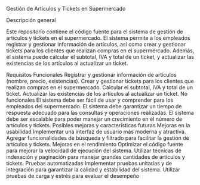 Gestión de Artículos y Tickets en Supermercado

Descripción general

Este repositorio contiene el código fuente para el sistema de gestión de artículos y tickets en el supermercado. El sistema permite a los empleados registrar y gestionar información de artículos, así como crear y gestionar tickets para los clientes que realizan compras en el supermercado. Además, el sistema puede calcular el subtotal, IVA y total de un ticket, y actualizar las existencias de los artículos al actualizar un ticket.

Requisitos
Funcionales
Registrar y gestionar información de artículos (nombre, precio, existencias).
Crear y gestionar tickets para los clientes que realizan compras en el supermercado.
Calcular el subtotal, IVA y total de un ticket.
Actualizar las existencias de los artículos al actualizar un ticket.
No funcionales
El sistema debe ser fácil de usar y comprender para los empleados del supermercado.
El sistema debe garantizar un tiempo de respuesta adecuado para las consultas y operaciones realizadas.
El sistema debe ser escalable para poder manejar un crecimiento en el número de artículos y tickets.
Posibles mejoras y características futuras
Mejoras en la usabilidad
Implementar una interfaz de usuario más moderna y atractiva.
Agregar funcionalidades de búsqueda y filtrado para facilitar la gestión de artículos y tickets.
Mejoras en el rendimiento
Optimizar el código fuente para mejorar la velocidad de ejecución del sistema.
Utilizar técnicas de indexación y paginación para manejar grandes cantidades de artículos y tickets.
Pruebas automatizadas
Implementar pruebas unitarias y de integración para garantizar la calidad y estabilidad del sistema.
Utilizar pruebas de carga y estrés para evaluar el desempeño
